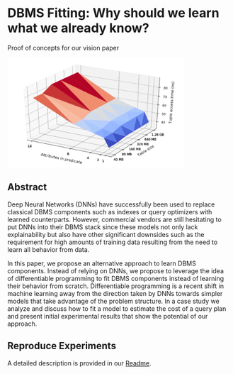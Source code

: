# DBMS Fitting: Why should we learn what we already know?
Proof of concepts for our vision paper

<img src="ml/plots/fitted_costs.png" width="400">

## Abstract 
Deep Neural Networks (DNNs) have successfully been used to replace classical DBMS components such as indexes or query optimizers with learned counterparts.
However, commercial vendors are still hesitating to put DNNs into their DBMS stack since these models not only lack explainability but also have other significant downsides such as the requirement for high amounts of training data resulting from the need to learn all behavior from data.

In this paper, we propose an alternative approach to learn DBMS components.
Instead of relying on DNNs, we propose to leverage the idea of differentiable programming to fit DBMS components instead of learning their behavior from scratch.
Differentiable programming is a recent shift in machine learning away from the direction taken by DNNs towards simpler models that take advantage of the problem structure.
In a case study we analyze and discuss how to fit a model to estimate the cost of a query plan and present initial experimental results that show the potential of our approach.

## Reproduce Experiments
A detailed description is provided in our [Readme](ml/README.md).
